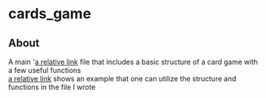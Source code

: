 # cards_game

## About
A main '[a relative link](Deck.py) file that includes a basic structure of a card game with a few useful functions<br />
[a relative link](example.py) shows an example that one can utilize the structure and functions in the file I wrote
